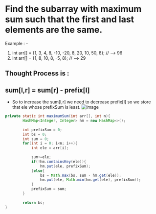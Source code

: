 # Find the subarray with maximum sum such that the first and last elements are the same.
Example : - 
1. int arr[] = {1, 3, 4, 8, -10, -20, 8, 20, 10, 50, 8}; // --> 96
2. int arr[] = {1, 8, 10, 8, -5, 8}; // --> 29

## Thought Process is : 
## sum[l,r] = sum[r] - prefix[l]
- So to increase the sum[l,r] we need to decrease prefix[l] so we store that ele whose prefixSum is least.
  ![image](https://github.com/hiimvikash/DSA-EndGame/assets/71629248/0229b239-360b-4501-9874-fe72dd4ee03c)

```java
private static int maximumSum(int arr[], int n){
        HashMap<Integer, Integer> hm = new HashMap<>();
        
        int prefixSum = 0;
        int bs = 0;
        int sum = 0;
        for(int i = 0; i<n; i++){
            int ele = arr[i];
            
            sum+=ele;
            if(!hm.containsKey(ele)){
                hm.put(ele, prefixSum);
            }else{
                bs = Math.max(bs, sum - hm.get(ele));
                hm.put(ele, Math.min(hm.get(ele), prefixSum));
            }
            prefixSum = sum;
        }
        
        return bs;
}
```
